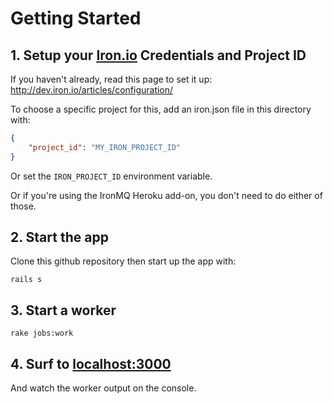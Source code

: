 # Getting Started

## 1. Setup your  [Iron.io](http://www.iron.io) Credentials and Project ID

If you haven't already, read this page to set it up: http://dev.iron.io/articles/configuration/

To choose a specific project for this, add an iron.json file in this directory with:

```json
{
    "project_id": "MY_IRON_PROJECT_ID"
}
```

Or set the `IRON_PROJECT_ID` environment variable.

Or if you're using the IronMQ Heroku add-on, you don't need to do either of those.

## 2. Start the app

Clone this github repository then start up the app with: 

    rails s

## 3. Start a worker

    rake jobs:work

## 4. Surf to [localhost:3000](http://localhost:3000)

And watch the worker output on the console.
